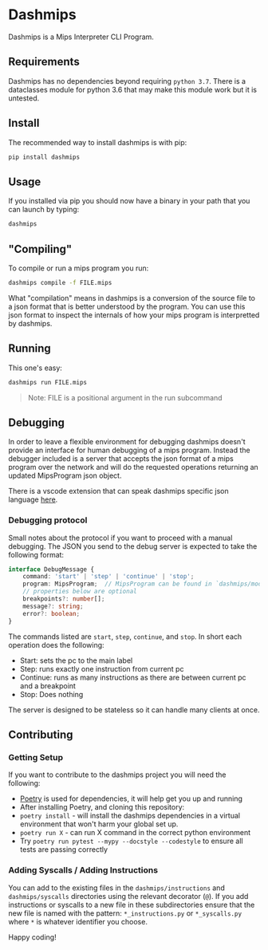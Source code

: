 # Dashmips

Dashmips is a Mips Interpreter CLI Program.

## Requirements

Dashmips has no dependencies beyond requiring `python 3.7`.
There is a dataclasses module for python 3.6 that may make this module work but it is untested.

## Install

The recommended way to install dashmips is with pip:

```sh
pip install dashmips
```

## Usage

If you installed via pip you should now have a binary in your path that you can launch by typing:

```sh
dashmips
```

## "Compiling"

To compile or run a mips program you run:

```sh
dashmips compile -f FILE.mips
```

What "compilation" means in dashmips is a conversion of the source file to a json format that is better understood by the program. You can use this json format to inspect the internals of how your mips program is interpretted by dashmips.

## Running

This one's easy:

```sh
dashmips run FILE.mips
```

> Note: FILE is a positional argument in the run subcommand

## Debugging

In order to leave a flexible environment for debugging dashmips doesn't provide an interface for human debugging of a mips program. Instead the debugger included is a server that accepts the json format of a mips program over the network and will do the requested operations returning an updated MipsProgram json object.

There is a vscode extension that can speak dashmips specific json language [here](https://github.com/nbbeeken/dashmips-debugger).

### Debugging protocol

Small notes about the protocol if you want to proceed with a manual debugging. The JSON you send to the debug server is expected to take the following format:

```ts
interface DebugMessage {
    command: 'start' | 'step' | 'continue' | 'stop';
    program: MipsProgram;  // MipsProgram can be found in `dashmips/models.py`
    // properties below are optional
    breakpoints?: number[];
    message?: string;
    error?: boolean;
}
```

The commands listed are `start`, `step`, `continue`, and `stop`. In short each operation does the following:

- Start: sets the pc to the main label
- Step: runs exactly one instruction from current pc
- Continue: runs as many instructions as there are between current pc and a breakpoint
- Stop: Does nothing

The server is designed to be stateless so it can handle many clients at once.

## Contributing

### Getting Setup

If you want to contribute to the dashmips project you will need the following:

- [Poetry](https://poetry.eustace.io/docs/) is used for dependencies, it will help get you up and running
- After installing Poetry, and cloning this repository:
- `poetry install` - will install the dashmips dependencies in a virtual environment that won't harm your global set up.
- `poetry run X` - can run X command in the correct python environment
- Try `poetry run pytest --mypy --docstyle --codestyle` to ensure all tests are passing correctly


### Adding Syscalls / Adding Instructions

You can add to the existing files in the `dashmips/instructions` and `dashmips/syscalls` directories using the relevant decorator (`@`).
If you add instructions or syscalls to a new file in these subdirectories ensure that the new file is named with the pattern: `*_instructions.py` or `*_syscalls.py` where `*` is whatever identifier you choose.

Happy coding!

